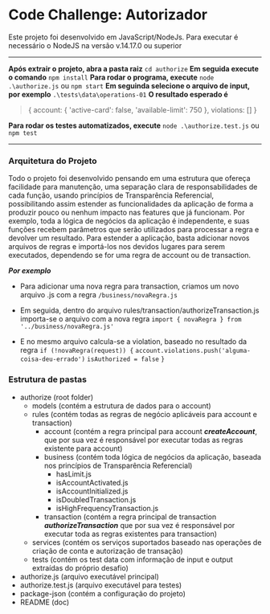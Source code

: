 # Code Challenge: Autorizador

Este projeto foi desenvolvido em JavaScript/NodeJs.
Para executar é necessário o NodeJS na versão v.14.17.0 ou superior

---

**Após extrair o projeto, abra a pasta raiz**
`cd authorize`
**Em seguida execute o comando**
`npm install`
**Para rodar o programa, execute**
`node .\authorize.js` ou `npm start`
**Em seguinda selecione o arquivo de input, por exemplo**
`.\tests\data\operations-01`
**O resultado esperado é**

> {
> account: { 'active-card': false, 'available-limit': 750 },
> violations: []
> }

**Para rodar os testes automatizados, execute**
`node .\authorize.test.js` ou `npm test`

---

### Arquitetura do Projeto

Todo o projeto foi desenvolvido pensando em uma estrutura que ofereça facilidade para manutenção, uma separação clara de responsabilidades de cada função, usando princípios de Transparência Referencial, possibilitando assim estender as funcionalidades da aplicação de forma a produzir pouco ou nenhum impacto nas features que já funcionam.
Por exemplo, toda a lógica de negócios da aplicação é independente, e suas funções recebem parâmetros que serão utilizados para processar a regra e devolver um resultado.
Para estender a aplicação, basta adicionar novos arquivos de regras e importá-los nos devidos lugares para serem executados, dependendo se for uma regra de account ou de transaction.

**_Por exemplo_**

- Para adicionar uma nova regra para transaction, criamos um novo arquivo .js com a regra
  `/business/novaRegra.js`

- Em seguida, dentro do arquivo rules/transaction/authorizeTransaction.js importa-se o arquivo com a nova regra
  `import { novaRegra } from '../business/novaRegra.js'`

- E no mesmo arquivo calcula-se a violation, baseado no resultado da regra
  `if (!novaRegra(request)) {`
  `account.violations.push('alguma-coisa-deu-errado')`
  `isAuthorized = false`
  `}`

### Estrutura de pastas

- authorize (root folder)
  - models (contém a estrutura de dados para o account)
  - rules (contém todas as regras de negócio aplicáveis para account e transaction)
    - account (contém a regra principal para account **_createAccount_**, que por sua vez é responsável por executar todas as regras existente para account)
    - business (contém toda lógica de negócios da aplicação, baseada nos princípios de Transparência Referencial)
      - hasLimit.js
      - isAccountActivated.js
      - isAccountInitialized.js
      - isDoubledTransaction.js
      - isHighFrequencyTransaction.js
    - transaction (contém a regra principal de transaction **_authorizeTransaction_** que por sua vez é responsável por executar toda as regras existentes para transaction)
  - services (contém os serviços suportados baseado nas operações de criação de conta e autorização de transação)
  - tests (contém os test data com informação de input e output extraídas do próprio desafio)
- authorize.js (arquivo executável principal)
- authorize.test.js (arquivo executável para testes)
- package-json (contém a configuração do projeto)
- README (doc)
